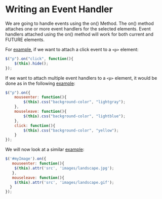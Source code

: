 # Writing an Event Handler

We are going to handle events using the on() Method. The on() method attaches one or more event handlers for the selected elements. Event handlers attached using the on() method will work for both current and FUTURE elements.

For <a href="archives/examples/event1.htm" target = "_ blank">example</a>, if we want to attach a click event to a `<p>` element:

```js
$("p").on("click", function(){
    $(this).hide();
});
```

If we want to attach multiple event handlers to a `<p>` element, it would be done as in the following <a href="archives/examples/event2.htm" target = "_ blank">example</a>:

```js
$("p").on({
    mouseenter: function(){
        $(this).css("background-color", "lightgray");
    },
    mouseleave: function(){
        $(this).css("background-color", "lightblue");
    },
    click: function(){
        $(this).css("background-color", "yellow");
    }
});
```

We will now look at a similar <a href="archives/examples/hoverlandscape2.htm" target = "_ blank">example</a>:

```js
$('#myImage').on({
   mouseenter: function(){
    $(this).attr('src', 'images/landscape.jpg');
   },
   mouseleave: function(){
    $(this).attr('src', 'images/landscape.gif');
  }
});
```
